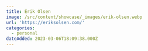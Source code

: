 ```yaml
---
title: Erik Olsen
image: /src/content/showcase/_images/erik-olsen.webp
url: 'https://eriksolsen.com/'
categories:
  - personal
dateAdded: 2023-03-06T18:09:38.000Z
---
```


